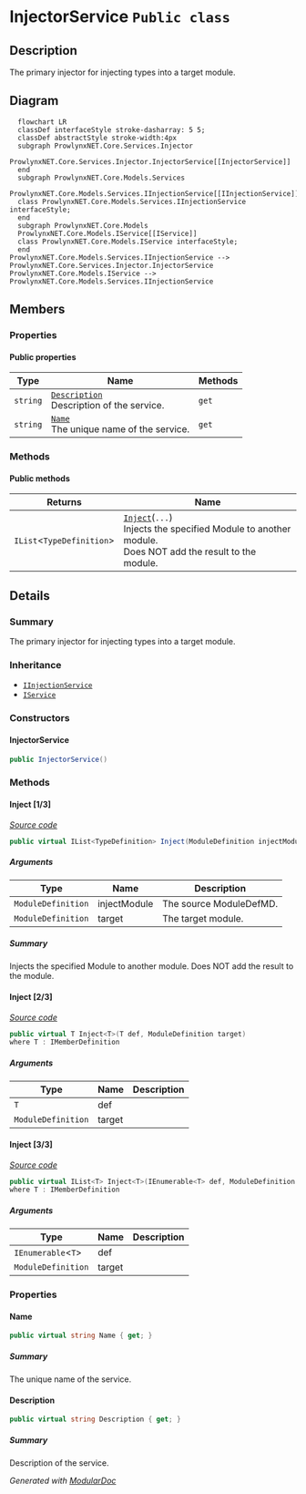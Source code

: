 # InjectorService `Public class`

## Description
The primary injector for injecting types into a target module.

## Diagram
```mermaid
  flowchart LR
  classDef interfaceStyle stroke-dasharray: 5 5;
  classDef abstractStyle stroke-width:4px
  subgraph ProwlynxNET.Core.Services.Injector
  ProwlynxNET.Core.Services.Injector.InjectorService[[InjectorService]]
  end
  subgraph ProwlynxNET.Core.Models.Services
  ProwlynxNET.Core.Models.Services.IInjectionService[[IInjectionService]]
  class ProwlynxNET.Core.Models.Services.IInjectionService interfaceStyle;
  end
  subgraph ProwlynxNET.Core.Models
  ProwlynxNET.Core.Models.IService[[IService]]
  class ProwlynxNET.Core.Models.IService interfaceStyle;
  end
ProwlynxNET.Core.Models.Services.IInjectionService --> ProwlynxNET.Core.Services.Injector.InjectorService
ProwlynxNET.Core.Models.IService --> ProwlynxNET.Core.Models.Services.IInjectionService
```

## Members
### Properties
#### Public  properties
| Type | Name | Methods |
| --- | --- | --- |
| `string` | [`Description`](#description)<br>Description of the service. | `get` |
| `string` | [`Name`](#name)<br>The unique name of the service. | `get` |

### Methods
#### Public  methods
| Returns | Name |
| --- | --- |
| `IList`&lt;`TypeDefinition`&gt; | [`Inject`](#inject-13)(`...`)<br>Injects the specified Module to another module.<br>                Does NOT add the result to the module. |

## Details
### Summary
The primary injector for injecting types into a target module.

### Inheritance
 - [
`IInjectionService`
](../../models/services/IInjectionService.md)
 - [
`IService`
](../../models/IService.md)

### Constructors
#### InjectorService
```csharp
public InjectorService()
```

### Methods
#### Inject [1/3]
[*Source code*](https://github.com///blob//ProwlynxNET.Core/Services/Injector/InjectorService.cs#L28)
```csharp
public virtual IList<TypeDefinition> Inject(ModuleDefinition injectModule, ModuleDefinition target)
```
##### Arguments
| Type | Name | Description |
| --- | --- | --- |
| `ModuleDefinition` | injectModule | The source ModuleDefMD. |
| `ModuleDefinition` | target | The target module. |

##### Summary
Injects the specified Module to another module.
                Does NOT add the result to the module.

#### Inject [2/3]
[*Source code*](https://github.com///blob//ProwlynxNET.Core/Services/Injector/InjectorService.cs#L44)
```csharp
public virtual T Inject<T>(T def, ModuleDefinition target)
where T : IMemberDefinition
```
##### Arguments
| Type | Name | Description |
| --- | --- | --- |
| `T` | def |   |
| `ModuleDefinition` | target |   |

#### Inject [3/3]
[*Source code*](https://github.com///blob//ProwlynxNET.Core/Services/Injector/InjectorService.cs#L53)
```csharp
public virtual IList<T> Inject<T>(IEnumerable<T> def, ModuleDefinition target)
where T : IMemberDefinition
```
##### Arguments
| Type | Name | Description |
| --- | --- | --- |
| `IEnumerable`&lt;`T`&gt; | def |   |
| `ModuleDefinition` | target |   |

### Properties
#### Name
```csharp
public virtual string Name { get; }
```
##### Summary
The unique name of the service.

#### Description
```csharp
public virtual string Description { get; }
```
##### Summary
Description of the service.

*Generated with* [*ModularDoc*](https://github.com/hailstorm75/ModularDoc)
